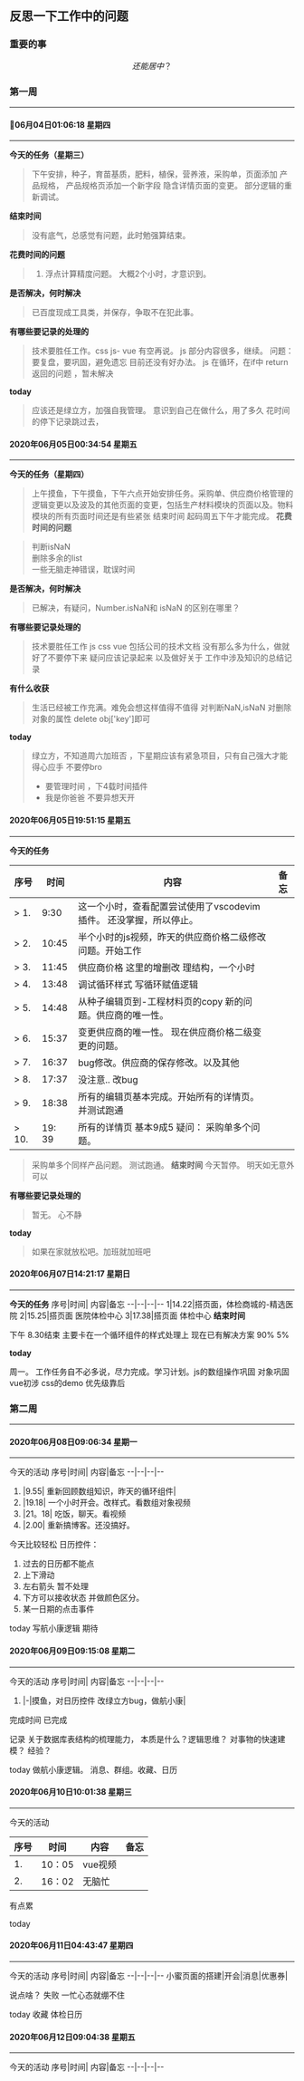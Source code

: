 ## 反思一下工作中的问题

### 重要的事

$$ 还能居中？  $$

### 第一周
---
#### 06月04日01:06:18 星期四
---
**今天的任务（星期三）**
> 下午安排，种子，育苗基质，肥料，植保，营养液，采购单，页面添加 产品规格， 产品规格页添加一个新字段
> 隐含详情页面的变更。 部分逻辑的重新调试。

**结束时间**
> 没有底气，总感觉有问题，此时勉强算结束。

**花费时间的问题**
> 1. 浮点计算精度问题。 大概2个小时，才意识到。

**是否解决，何时解决**
> 已百度现成工具类，并保存，争取不在犯此事。

**有哪些要记录的处理的**
> 技术要胜任工作。css  js-  vue 有空再说。
> js  部分内容很多，继续。  问题： 要复盘，要巩固，避免遗忘 目前还没有好办法。
> js  在循环，在if中  return 返回的问题 ，暂未解决

**today**
> 应该还是绿立方，加强自我管理。 意识到自己在做什么，用了多久
> 花时间的停下记录跳过去，

#### 2020年06月05日00:34:54 星期五
---
**今天的任务（星期四）**

> 上午摸鱼，下午摸鱼，下午六点开始安排任务。采购单、供应商价格管理的逻辑变更以及波及的其他页面的变更，包括生产材料模块的页面以及。物料模块的所有页面时间还是有些紧张
结束时间
> 起码周五下午才能完成。
**花费时间的问题**

> 判断isNaN  
> 删除多余的list  
> 一些无脑走神错误，耽误时间 

**是否解决，何时解决**
> 已解决，有疑问，Number.isNaN和 isNaN 的区别在哪里？

**有哪些要记录处理的**
> 技术要胜任工作 js css vue  包括公司的技术文档
> 没有那么多为什么，做就好了不要停下来
> 疑问应该记录起来
> 以及做好关于 工作中涉及知识的总结记录

**有什么收获**
> 生活已经被工作充满。难免会想这样值得不值得
> 对判断NaN,isNaN 
> 对删除对象的属性 delete obj['key']即可

**today**
> 绿立方，不知道周六加班否 ，下星期应该有紧急项目，只有自己强大才能得心应手  不要停bro
> * 要管理时间 ，下4载时间插件 
> * 我是你爸爸 不要异想天开

#### 2020年06月05日19:51:15 星期五
---
**今天的任务**

序号|时间| 内容|备忘
--|--|--|--
> 1.| 9:30 | 这一个小时，查看配置尝试使用了vscodevim 插件。 还没掌握，所以停止。
> 2.|10:45 | 半个小时的js视频，昨天的供应商价格二级修改问题。开始工作
> 3. |11:45|  供应商价格 这里的增删改 理结构，一个小时 
> 4. |13:48 | 调试循环样式 写循环赋值逻辑
> 5. |14:48  |从种子编辑页到-工程材料页的copy 新的问题。供应商的唯一性。
> 6. |15:37  |变更供应商的唯一性。 现在供应商价格二级变更的问题。
> 7. |16:37   |bug修改。供应商的保存修改。以及其他
> 8. |17:37   |没注意.. 改bug 
> 9. |18:38   |所有的编辑页基本完成。开始所有的详情页。并测试跑通
> 10. |19:    39  |所有的详情页 基本9成5   疑问： 采购单多个问题。
>  采购单多个同样产品问题。 测试跑通。 
**结束时间**
> 今天暂停。 明天如无意外可以

**有哪些要记录处理的**
> 暂无。
> 心不静

**today**
> 如果在家就放松吧。加班就加班吧


#### 2020年06月07日14:21:17 星期日
---
**今天的任务**
序号|时间| 内容|备忘
--|--|--|--
1|14.22|搭页面，体检商城的-精选医院
2|15.25|搭页面 医院体检中心
3|17.38|搭页面 体检中心
**结束时间**

下午 8.30结束 主要卡在一个循环组件的样式处理上   现在已有解决方案 90% 5%

**today**

周一。 工作任务自不必多说，尽力完成。学习计划。js的数组操作巩固 对象巩固  vue初涉  css的demo 优先级靠后



### 第二周
---
#### 2020年06月08日09:06:34 星期一
---
今天的活动
序号|时间| 内容|备忘
--|--|--|--
1. |9.55| 重新回顾数组知识，昨天的循环组件|
2. |19.18| 一个小时开会。改样式。看数组对象视频
3. |21。18| 吃饭，聊天。看视频
4. |2.00| 重新搞博客。还没搞好。
   
今天比较轻松 
日历控件： 
1. 过去的日历都不能点
2. 上下滑动
3. 左右箭头  暂不处理
4. 下方可以接收状态 并做颜色区分。
5. 某一日期的点击事件

today
写航小康逻辑 期待

#### 2020年06月09日09:15:08 星期二
---
今天的活动
序号|时间| 内容|备忘
--|--|--|--
1. |-|摸鱼，对日历控件 改绿立方bug，做航小康|
   
完成时间
已完成

记录
关于数据库表结构的梳理能力， 本质是什么？逻辑思维？ 对事物的快速建模？ 经验？

today
做航小康逻辑。 消息、群组。收藏、日历

#### 2020年06月10日10:01:38 星期三
---
今天的活动

序号|时间| 内容|备忘
--|--|--|--
1. |10：05| vue视频| 
2. |16：02|无脑忙

有点累

today 

#### 2020年06月11日04:43:47 星期四
---

今天的活动
序号|时间| 内容|备忘
--|--|--|--
小蜜页面的搭建|开会|消息|优惠券|

说点啥？
失败 一忙心态就绷不住

today 
收藏 体检日历

#### 2020年06月12日09:04:38 星期五

---
今天的活动
序号|时间| 内容|备忘
--|--|--|--